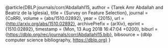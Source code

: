 @article{DBLP:journals/corr/AbdallahI15,
  author    = {Tarek Amr Abdallah and
               Beatriz de la Iglesia},
  title     = {Survey on Feature Selection},
  journal   = {CoRR},
  volume    = {abs/1510.02892},
  year      = {2015},
  url       = {http://arxiv.org/abs/1510.02892},
  archivePrefix = {arXiv},
  eprint    = {1510.02892},
  timestamp = {Mon, 13 Aug 2018 16:47:04 +0200},
  biburl    = {https://dblp.org/rec/journals/corr/AbdallahI15.bib},
  bibsource = {dblp computer science bibliography, https://dblp.org}
}